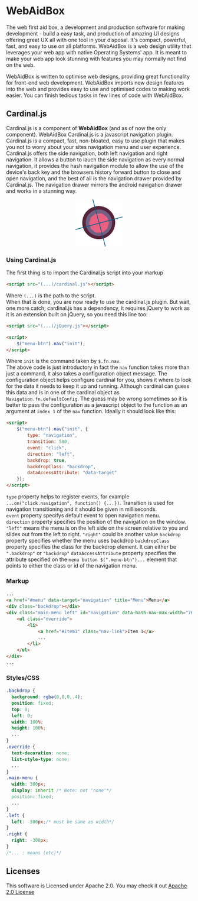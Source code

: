 # WebAidBox
The web first aid box, a development and production software for making development - build a easy task, and production of amazing UI designs offering great UX all with one tool in your disposal. 
It's compact, powerful, fast, and easy to use on all platforms. 
WebAidBox is a web design utility that leverages your web app with native Operating Systems' app. It is meant to make your web app look stunning with features you may normally not find on the web.  

WebAidBox is written to optimise web designs, providing great functionality for front-end web development. WebAidBox imports new design features into the web and provides easy to use and optimised codes to making work easier. You can finish tedious tasks in few lines of code with WebAidBox.  
## Cardinal.js  
Cardinal.js is a component of **WebAidBox** (and as of now the only component). WebAidBox Cardinal.js is a javascript navigation plugin. Cardinal.js is a compact, fast, non-bloated, easy to use plugin that makes you not to worry about your sites navigation menu and user experience. Cardinal.js offers the side navigation, both left navigation and right navigation. It allows a button to lauch the side navigation as every normal navigation, it provides the hash navigation module to allow the use of the device's back key and the browsers history forward button to close and open navigation, and the best of all is the navigation drawer provided by Cardinal.js. The navigation drawer mirrors the android navigation drawer and works in a stunning way.  

<p align="center">
  <img height="128" width="128" src="https://github.com/CalebPitan/WebAidBox/blob/master/Navigation/img/cardinalX256.png" />
</p>  

### Using Cardinal.js  
The first thing is to import the Cardinal.js script into your markup  
```html
<script src="(...)/cardinal.js"></script>
```  
Where `(...)` is the path to the script.  
When that is done, you are now ready to use the cardinal.js plugin. But wait, one more catch; cardinal.js has a dependency, it requires jQuery to work as it is an extension built on jQuery, so you need this line too:  
```html
<script src="(...)/jQuery.js"></script>
```  
```html
<script>  
    $("menu-btn").nav("init");  
</script>
```  
Where `init` is the command taken by `$.fn.nav`.  
The above code is just introductory in fact the `nav` function takes more than just a command, it also takes a configuration object message. The configuration object helps configure cardinal for you, shows it where to look for the data it needs to keep it up and running. Although cardinal can guess this data and is in one of the cardinal object as `Navigation.fn.defaultConfig`. The guess may be wrong sometimes so it is better to pass the configuration as a javascript object to the function as an argument at `index 1` of the `nav` function. Ideally it should look like this:  
```html
<script>
    $("menu-btn").nav("init", {
        type: "navigation",
        transition: 500,
        event: "click",
        direction: "left",
        backdrop: true,
        backdropClass: "backdrop",
        dataAccessAttribute: "data-target"
    });
</script>
```
`type` property helps to register events, for example `...on("click.navigation", function() {...})`. Transition is used for navigation transitioning and it should be given in milliseconds.  
`event` property specifys default event to open navigation menu.  
`direction` property specifies the position of the navigation on the window. `"left"` means the menu is on the left side on the screen relative to you and slides out from the left to right. `"right"` could be another value
`backdrop` property specifies whether the menu uses backdrop
`backdropClass` property specifies the class for the backdrop element. It can either be `".backdrop"` or `"backdrop"`
`dataAccessAttribute` property specifies the attribute specified on the `menu button $(".menu-btn")...` element that points to either the class or id of the navigation menu.  

### Markup  
```html
...
<a href="#menu" data-target="navigation" title="Menu">Menu</a>
<div class="backdrop"></div>
<div class="main-menu left" id="navigation" data-hash-nav-max-width="767" data-nav-drawer-max-width="767">
    <ul class="override">
        <li>
            <a href="#item1" class="nav-link">Item 1</a>
            ...
        </li>
    </ul>
</div>
...
```
### Styles/CSS
```css
.backdrop {
  background: rgba(0,0,0,.4);
  position: fixed;
  top: 0;
  left: 0;
  width: 100%;
  height: 100%;
  ...
}
.override {
  text-decoration: none;
  list-style-type: none;
  ...
}
.main-menu {
  width: 300px;
  display: inherit /* Note: not 'none'*/
  position: fixed;
  ...
}
.left {
  left: -300px;/* must be same as width*/
}
.right {
  right: -300px;
}
/*... : means (etc)*/
```
## Licenses
This software is Licensed under Apache 2.0. You may check it out [Apache 2.0 License](http://www.apache.org/licenses/)
